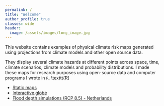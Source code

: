 ```yaml
---
permalink: /
title: "Welcome"
author_profile: true
classes: wide
header:
  image: /assets/images/long_image.jpg
---
```



This website contains examples of physical climate risk maps generated using projections from climate models and other open source data.

They display several climate hazards at different points across space, time, climate scenarios, climate models and probability distributions. I made these maps for research purposes using open-source data and computer programs I wrote in `R`. \texttt{R}


  - [Static maps](static_maps)
  - [Interactive globe](../docs/spiky_globe.html)
  - [Flood depth simulations (RCP 8.5) - Netherlands](../docs/NL_flood.html)